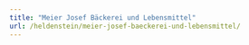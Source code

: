 ```yaml
---
title: "Meier Josef Bäckerei und Lebensmittel"
url: /heldenstein/meier-josef-baeckerei-und-lebensmittel/
---
```

